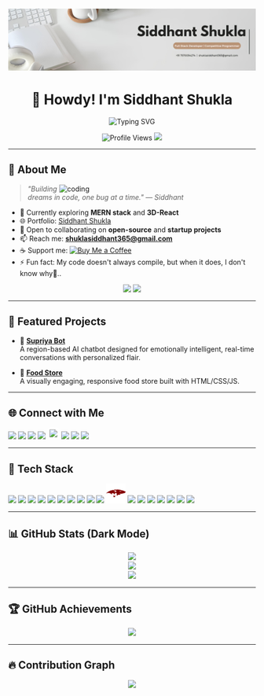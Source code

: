 ![logo](https://github.com/siddhantshukla108/siddhantshukla108/blob/main/cp%20(1).jpeg)

<h1 align="center">👋 Howdy! I'm Siddhant Shukla</h1>
<p align="center">
  <img src="https://readme-typing-svg.herokuapp.com?font=Fira+Code&size=22&pause=1000&center=true&vCenter=true&color=00FFFF&width=800&lines=MERN+Stack+Specialist+%7C+Backend+Craftsman;Java+%26+DSA+Evangelist+%7C+System+Design+Thinker;Competitive+Programming+Gladiator+%7C+Open+Source+Contributor" alt="Typing SVG" />
</p>

<p align="center">
  <img src="https://komarev.com/ghpvc/?username=siddhantshukla108&label=Profile%20views&color=ff69b4&style=flat-square" alt="Profile Views" />
  <a href="https://x.com/siddhant_shuk1a" target="_blank">
    <img src="https://img.shields.io/badge/follow%20@siddhant_shuk1a-1da1f2?style=flat-square&logo=x&logoColor=white" />
  </a>
</p>

---

## 🌌 About Me

<img align="right" alt="coding" width="400"  src="https://user-images.githubusercontent.com/55389276/140866485-8fb1c876-9a8f-4d6a-98dc-08c4981eaf70.gif" />

> _"Building dreams in code, one bug at a time."_ — *Siddhant*

- 🔭 Currently exploring **MERN stack** and **3D-React**
- 🌐 Portfolio: [Siddhant Shukla](https://siddhantshukla-portfolio.netlify.app/)
- 👯 Open to collaborating on **open-source** and **startup projects**
- 📫 Reach me: **shuklasiddhant365@gmail.com**
- ☕ Support me: [![Buy Me a Coffee](https://img.shields.io/badge/Buy%20Me%20a%20Coffee-FFDD00?style=flat-square&logo=buy-me-a-coffee&logoColor=black)](https://www.buymeacoffee.com/siddhantshukla)
- ⚡ Fun fact: My code doesn't always compile, but when it does, I don't know why🧐..

<p align="center">
  <img src="https://img.shields.io/badge/Theme-Dark--Mode-000000?style=for-the-badge&logo=github&logoColor=white" />
  <img src="https://img.shields.io/badge/Theme-Light--Mode-ffffff?style=for-the-badge&logo=github&logoColor=black" />
</p>

---

## 🚀 Featured Projects

- 🎯 **[Supriya Bot](https://supriya-bot.netlify.app/)**  
  A region-based AI chatbot designed for emotionally intelligent, real-time conversations with personalized flair.

- 🎯 **[Food Store](https://siddhantshukla108.github.io/Food-Store/)**  
  A visually engaging, responsive food store built with HTML/CSS/JS.

---

## 🌐 Connect with Me

<p align="left">
  <a href="https://x.com/siddhant_shuk1a"><img src="https://skillicons.dev/icons?i=twitter" width="35" /></a>
  <a href="https://www.linkedin.com/in/siddhant-shukla108/"><img src="https://skillicons.dev/icons?i=linkedin" width="35" /></a>
  <a href="https://instagram.com/daringadi"><img src="https://skillicons.dev/icons?i=instagram" width="35" /></a>
<a href="https://www.youtube.com/@reel_is_real"><img src="https://upload.wikimedia.org/wikipedia/commons/0/09/YouTube_full-color_icon_(2017).svg" width="35" /></a>
  <a href="https://www.codechef.com/users/siddhantshu108"><img src="https://cdn.jsdelivr.net/npm/simple-icons@v9/icons/codechef.svg" width="35" style="background:white; padding:4px;     border-radius:5px;" /></a>
  <a href="https://www.hackerrank.com/shuklasiddhant31"><img src="https://cdn.worldvectorlogo.com/logos/hackerrank.svg" width="35" /></a>
  <a href="https://codeforces.com/profile/siddhantshukla108"><img src="https://raw.githubusercontent.com/rahuldkjain/github-profile-readme-generator/master/src/images/icons/Social/codeforces.svg" width="35" /></a>
  <a href="https://leetcode.com/siddhantshukla108/"><img src="https://upload.wikimedia.org/wikipedia/commons/1/19/LeetCode_logo_black.png" width="35" /></a>
</p>

---

## 🧰 Tech Stack

<p align="left">
  <a href="https://developer.mozilla.org/en-US/docs/Web/HTML"><img src="https://skillicons.dev/icons?i=html" width="40"/></a>
  <a href="https://developer.mozilla.org/en-US/docs/Web/CSS"><img src="https://skillicons.dev/icons?i=css" width="40"/></a>
  <a href="https://www.cprogramming.com/"><img src="https://skillicons.dev/icons?i=c" width="40"/></a>
  <a href="https://www.java.com/"><img src="https://skillicons.dev/icons?i=java" width="40"/></a>
  <a href="https://developer.mozilla.org/en-US/docs/Web/JavaScript"><img src="https://skillicons.dev/icons?i=javascript" width="40"/></a>
  <a href="https://www.typescriptlang.org/"><img src="https://skillicons.dev/icons?i=typescript" width="40"/></a>
  <a href="https://reactjs.org/"><img src="https://skillicons.dev/icons?i=react" width="40"/></a>
  <a href="https://nextjs.org/"><img src="https://skillicons.dev/icons?i=nextjs" width="40"/></a>
  <a href="https://nodejs.org/"><img src="https://skillicons.dev/icons?i=nodejs" width="40"/></a>
  <a href="https://expressjs.com/"><img src="https://skillicons.dev/icons?i=express" width="40"/></a>
  <a href="https://mongoosejs.com/"><img src="https://raw.githubusercontent.com/devicons/devicon/master/icons/mongoose/mongoose-original.svg" width="40" /></a>
  <a href="https://www.mongodb.com/"><img src="https://skillicons.dev/icons?i=mongodb" width="40"/></a>
  <a href="https://vitejs.dev/"><img src="https://skillicons.dev/icons?i=vite" width="40"/></a>
  <a href="https://tailwindcss.com/"><img src="https://skillicons.dev/icons?i=tailwind" width="40"/></a>
  <a href="https://www.python.org/"><img src="https://skillicons.dev/icons?i=python" width="40"/></a>
  <a href="https://git-scm.com/"><img src="https://skillicons.dev/icons?i=git" width="40"/></a>
  <a href="https://github.com/"><img src="https://skillicons.dev/icons?i=github" width="40"/></a>
  <a href="https://code.visualstudio.com/"><img src="https://skillicons.dev/icons?i=vscode" width="40"/></a>
</p>

---

## 📊 GitHub Stats (Dark Mode)

<p align="center">
  <img src="https://github-readme-stats.vercel.app/api/top-langs?username=siddhantshukla108&show_icons=true&locale=en&layout=compact&theme=tokyonight" />
  <br />
  <img src="https://github-readme-stats.vercel.app/api?username=siddhantshukla108&show_icons=true&locale=en&theme=tokyonight" />
  <br />
  <img src="https://github-readme-streak-stats.herokuapp.com?user=siddhantshukla108&theme=tokyonight&hide_border=false" />
</p>

---

## 🏆 GitHub Achievements

<p align="center">
  <img src="https://github-profile-trophy.vercel.app/?username=siddhantshukla108&theme=tokyonight&no-frame=true&title=Stars,Followers,Commit,Issues,PullRequest,Repositories,Contributions" />
</p>

---

## 🔥 Contribution Graph

<p align="center">
  <img src="https://github-readme-activity-graph.vercel.app/graph?username=siddhantshukla108&theme=tokyonight&area=true" />
</p>
